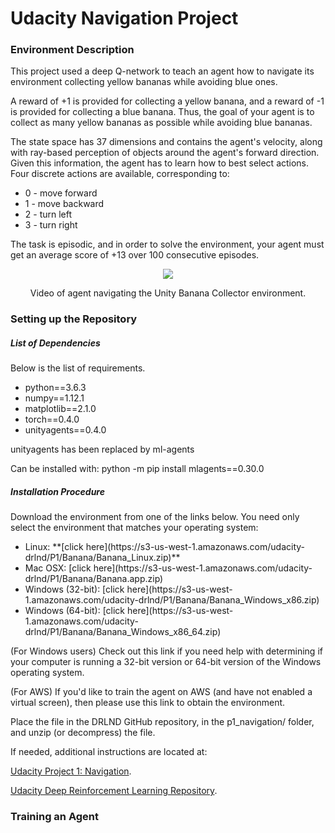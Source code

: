 
# Udacity Navigation Project

### Environment Description
This project used a deep Q-network to teach an agent how to navigate its environment collecting yellow bananas while avoiding blue ones.

A reward of +1 is provided for collecting a yellow banana, and a reward of -1 is provided for collecting a blue banana. Thus, the goal of your agent is to collect as many yellow bananas as possible while avoiding blue bananas.

The state space has 37 dimensions and contains the agent's velocity, along with ray-based perception of objects around the agent's forward direction. Given this information, the agent has to learn how to best select actions. Four discrete actions are available, corresponding to:

<ul>
  <li> 0 - move forward </li>
  <li> 1 - move backward </li>
  <li> 2 - turn left </li>
  <li> 3 - turn right </li>
</ul>

The task is episodic, and in order to solve the environment, your agent must get an average score of +13 over 100 consecutive episodes.

<p align="center">
  <img src="./assets/banana.gif" />
</p>

<p align="center">
Video of agent navigating the Unity Banana Collector environment.
</p>

### Setting up the Repository

##### List of Dependencies

Below is the list of requirements.
<ul>
<li> python==3.6.3 </li>
<li> numpy==1.12.1 </li>
<li> matplotlib==2.1.0 </li>
<li> torch==0.4.0 </li>
<li> unityagents==0.4.0 </li>
</ul>

unityagents has been replaced by ml-agents

Can be installed with:
python -m pip install mlagents==0.30.0

##### Installation Procedure
Download the environment from one of the links below. You need only select the environment that matches your operating system:

<ul>
  <li> Linux: **[click here](https://s3-us-west-1.amazonaws.com/udacity-drlnd/P1/Banana/Banana_Linux.zip)** </li>
  <li> Mac OSX: [click here](https://s3-us-west-1.amazonaws.com/udacity-drlnd/P1/Banana/Banana.app.zip) </li>
  <li> Windows (32-bit): [click here](https://s3-us-west-1.amazonaws.com/udacity-drlnd/P1/Banana/Banana_Windows_x86.zip) </li>
  <li> Windows (64-bit): [click here](https://s3-us-west-1.amazonaws.com/udacity-drlnd/P1/Banana/Banana_Windows_x86_64.zip) </li>
</ul>

(For Windows users) Check out this link if you need help with determining if your computer is running a 32-bit version or 64-bit version of the Windows operating system.

(For AWS) If you'd like to train the agent on AWS (and have not enabled a virtual screen), then please use this link to obtain the environment.

Place the file in the DRLND GitHub repository, in the p1_navigation/ folder, and unzip (or decompress) the file.



If needed, additional instructions are located at:

[Udacity Project 1: Navigation](https://github.com/udacity/deep-reinforcement-learning/tree/master/p1_navigation).

[Udacity Deep Reinforcement Learning Repository](https://github.com/udacity/deep-reinforcement-learning#dependencies).

### Training an Agent





